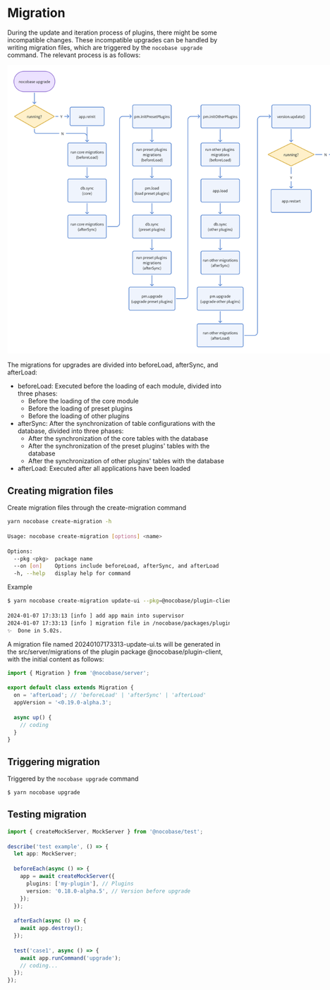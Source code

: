 # Migration

During the update and iteration process of plugins, there might be some incompatible changes. These incompatible upgrades can be handled by writing migration files, which are triggered by the `nocobase upgrade` command. The relevant process is as follows:

<img src="./image-2.png" style="max-width: 800px; width: 800px;">

The migrations for upgrades are divided into beforeLoad, afterSync, and afterLoad:

- beforeLoad: Executed before the loading of each module, divided into three phases:
  - Before the loading of the core module
  - Before the loading of preset plugins
  - Before the loading of other plugins
- afterSync: After the synchronization of table configurations with the database, divided into three phases:
  - After the synchronization of the core tables with the database
  - After the synchronization of the preset plugins' tables with the database
  - After the synchronization of other plugins' tables with the database
- afterLoad: Executed after all applications have been loaded

## Creating migration files

Create migration files through the create-migration command

```bash
yarn nocobase create-migration -h

Usage: nocobase create-migration [options] <name>

Options:
  --pkg <pkg>  package name
  --on [on]    Options include beforeLoad, afterSync, and afterLoad
  -h, --help   display help for command
```

Example

```bash
$ yarn nocobase create-migration update-ui --pkg=@nocobase/plugin-client

2024-01-07 17:33:13 [info ] add app main into supervisor     
2024-01-07 17:33:13 [info ] migration file in /nocobase/packages/plugins/@nocobase/plugin-client/src/server/migrations/20240107173313-update-ui.ts
✨  Done in 5.02s.
```

A migration file named 20240107173313-update-ui.ts will be generated in the src/server/migrations of the plugin package @nocobase/plugin-client, with the initial content as follows:

```ts
import { Migration } from '@nocobase/server';

export default class extends Migration {
  on = 'afterLoad'; // 'beforeLoad' | 'afterSync' | 'afterLoad'
  appVersion = '<0.19.0-alpha.3';

  async up() {
    // coding
  }
}
```

## Triggering migration

Triggered by the `nocobase upgrade` command

```bash
$ yarn nocobase upgrade
```

## Testing migration

```ts
import { createMockServer, MockServer } from '@nocobase/test';

describe('test example', () => {
  let app: MockServer;

  beforeEach(async () => {
    app = await createMockServer({
      plugins: ['my-plugin'], // Plugins
      version: '0.18.0-alpha.5', // Version before upgrade
    });
  });

  afterEach(async () => {
    await app.destroy();
  });

  test('case1', async () => {
    await app.runCommand('upgrade');
    // coding...
  });
});
```
